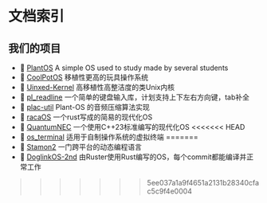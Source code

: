 # 文档索引

## 我们的项目

* :tada: [PlantOS](https://github.com/plos-clan/Plant-OS) A simple OS used to study made by several students
* :tada: [CoolPotOS](https://github.com/plos-clan/CoolPotOS) 移植性更高的玩具操作系统
* :tada: [Uinxed-Kernel](https://github.com/ViudiraTech/Uinxed-Kernel) 高移植性高整洁度的类Unix内核
* :tada: [pl_readline](https://github.com/plos-clan/pl_readline) 一个简单的键盘输入库，计划支持上下左右方向键，tab补全
* :tada: [plac-util](https://github.com/plos-clan/plac-util) Plant-OS 的音频压缩算法实现
* :tada: [racaOS](https://github.com/zzjrabbit/racaOS) 一个rust写成的简易的现代化OS
* :tada: [QuantumNEC](https://github.com/SegmentationFaultCD/QuantumNEC/tree/limine) 一个使用C++23标准编写的现代化OS
<<<<<<< HEAD
* :tada: [os_terminal](https://github.com/plos-clan/libos-terminal) 适用于自制操作系统的虚拟终端
=======
* :tada: [Stamon2](https://github.com/CLimber-Rong/stamon) 一门跨平台的动态编程语言
* :tada: [DoglinkOS-2nd](https://github.com/plos-clan/DoglinkOS-2nd) 由Ruster使用Rust编写的OS，每个commit都能编译并正常工作
>>>>>>> 5ee037a1a9f4651a2131b28340cfac5c9f4e0004
